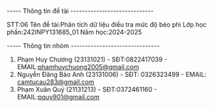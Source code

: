 ----- Thông tin đề tài -----------------------------

STT:06
Tên đề tài:Phân tích dữ liệu điều tra mức độ béo phì
Lớp học phần:242INPY131685_01
Năm học:2024-2025

----- Thông tin nhóm -------------------------------
1. Phạm Huy Chương (23131021) - SĐT:0822417039 - EMAIL:phamhuychuong2005@gmail.com
2. Nguyễn Đăng Bảo Anh (23131006) - SĐT: 0326323499  - EMAIL: camtucau283@gmail.com 
3. Phạm Xuân Quý (21131213) - SĐT:0372461160 - EMAIL:pquy901@gmail.com

